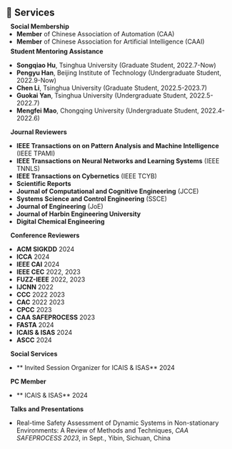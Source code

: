 <h1 id="services"></h1>

<h2 style="margin: 60px 0px 10px;">📜 Services</h2>

<h4 style="margin:0 10px 0;">Social Membership</h4>

<ul style="margin:0 0 5px;">
  <li><autocolor><strong>Member</strong> of Chinese Association of Automation (CAA)</autocolor></li>
  <li><autocolor><strong>Member</strong> of Chinese Association for Artificial Intelligence (CAAI)</autocolor></li>  
</ul>

<h4 style="margin:0 10px 0;">Student Mentoring Assistance</h4>

* **Songqiao Hu**,  Tsinghua University (Graduate Student, 2022.7-Now)
* **Pengyu Han**, Beijing Institute of Technology (Undergraduate Student, 2022.9-Now)
* **Chen Li**, Tsinghua University (Graduate Student, 2022.5-2023.7)
* **Guokai Yan**, Tsinghua University (Undergraduate Student, 2022.5-2022.7)
* **Mengfei Mao**, Chongqing University (Undergraduate Student, 2022.4-2022.6)


<h4 style="margin:0 10px 0;">Journal Reviewers</h4>

* **IEEE Transactions on on Pattern Analysis and Machine Intelligence** (IEEE TPAMI) 
* **IEEE Transactions on Neural Networks and Learning Systems** (IEEE TNNLS) 
* **IEEE Transactions on Cybernetics** (IEEE TCYB)
* **Scientific Reports**
* **Journal of Computational and Cognitive Engineering** (JCCE)
* **Systems Science and Control Engineering** (SSCE)
* **Journal of Engineering** (JoE)
* **Journal of Harbin Engineering University**
* **Digital Chemical Engineering**
 
<h4 style="margin:0 10px 0;">Conference Reviewers</h4>

* **ACM SIGKDD** 2024
* **ICCA** 2024
* **IEEE CAI** 2024
* **IEEE CEC** 2022, 2023
* **FUZZ-IEEE** 2022, 2023
* **IJCNN** 2022
* **CCC** 2022 2023
* **CAC** 2022 2023
* **CPCC** 2023
* **CAA SAFEPROCESS** 2023
* **FASTA** 2024
* **ICAIS & ISAS** 2024
* **ASCC** 2024

<h4 style="margin:0 10px 0;">Social Services</h4>

* ** Invited Session Organizer for ICAIS & ISAS**  2024

<h4 style="margin:0 10px 0;">PC Member</h4>

* ** ICAIS & ISAS**  2024


<h4 style="margin:0 10px 0;">Talks and Presentations</h4>

* Real-time Safety Assessment of Dynamic Systems in Non-stationary Environments: A Review of Methods and Techniques,  *CAA SAFEPROCESS 2023*, in Sept., Yibin, Sichuan, China








